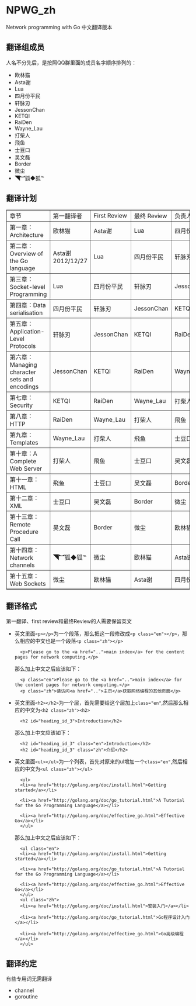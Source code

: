 NPWG_zh
=======

Network programming with Go 中文翻译版本

## 翻译组成员
人名不分先后，是按照QQ群里面的成员名字顺序排列的：

- 欧林猫
- Asta谢
- Lua
- 四月份平民
- 轩脉刃
- JessonChan
- KETQI
- RaiDen
- Wayne_Lau
- 打柴人
- 飛鱼
- 士豆口
- 吴文磊
- Border
- 微尘
- ◥︼狐◆狐℡

## 翻译计划

<table border="1" width="100%">
    <tr>
        <td>章节</td>
        <td>第一翻译者</td>
        <td>First Review</td>
        <td>最终 Review</td>
        <td>负责人</td>
    </tr>
    <tr>
        <td>第一章：Architecture</td>
        <td>欧林猫</td>
        <td>Asta谢</td>
        <td>Lua</td>
        <td>四月份平民</td>
    </tr>
    <tr>
        <td>第二章：Overview of the Go language</td>
        <td>Asta谢<br>2012/12/27</td>
        <td>Lua</td>
        <td>四月份平民</td>
        <td>轩脉刃</td>
    </tr>
    <tr>
        <td>第三章：Socket-level Programming</td>
        <td>Lua</td>
        <td>四月份平民</td>
        <td>轩脉刃</td>
        <td>JessonChan</td>
    </tr>
    <tr>
        <td>第四章：Data serialisation</td>
        <td>四月份平民</td>
        <td>轩脉刃</td>
        <td>JessonChan</td>
        <td>KETQI</td>
    </tr>
    <tr>
        <td>第五章：Application-Level Protocols</td>
        <td>轩脉刃</td>
        <td>JessonChan</td>
        <td>KETQI</td>
        <td>RaiDen</td>
    </tr>
    <tr>
        <td>第六章：Managing character sets and encodings</td>
        <td>JessonChan</td>
        <td>KETQI</td>
        <td>RaiDen</td>
        <td>Wayne_Lau</td>
    </tr>
    <tr>
        <td>第七章：Security</td>
        <td>KETQI</td>
        <td>RaiDen</td>
        <td>Wayne_Lau</td>
        <td>打柴人</td>
    </tr>
    <tr>
        <td>第八章：HTTP</td>
        <td>RaiDen</td>
        <td>Wayne_Lau</td>
        <td>打柴人</td>
        <td>飛鱼</td>
    </tr>
     <tr>
        <td>第九章：Templates</td>
        <td>Wayne_Lau</td>
        <td>打柴人</td>
        <td>飛鱼</td>
        <td>士豆口</td>
    </tr>
    <tr>
        <td>第十章：A Complete Web Server</td>
        <td>打柴人</td>
        <td>飛鱼</td>
        <td>士豆口</td>
        <td>吴文磊</td>
    </tr>
    <tr>
        <td>第十一章：HTML</td>
        <td>飛鱼</td>
        <td>士豆口</td>
        <td>吴文磊</td>
        <td>Border</td>
    </tr>
    <tr>
        <td>第十二章：XML</td>
        <td>士豆口</td>
        <td>吴文磊</td>
        <td>Border</td>
        <td>微尘</td>
    </tr>
     <tr>
        <td>第十三章：Remote Procedure Call</td>
        <td>吴文磊</td>
        <td>Border</td>
        <td>微尘</td>
        <td>欧林猫</td>
    </tr>
    <tr>
        <td>第十四章：Network channels</td>
        <td>◥︼狐◆狐℡</td>
        <td>微尘</td>
        <td>欧林猫</td>
        <td>Asta谢</td>
    </tr>
    <tr>
        <td>第十五章：Web Sockets</td>
        <td>微尘</td>
        <td>欧林猫</td>
        <td>Asta谢</td>
        <td>四月份平民</td>
    </tr>
</table>

## 翻译格式

第一翻译、first review和最终Review的人需要保留英文

- 英文里面`<p></p>`为一个段落，那么把这一段修改成`<p class="en"></p>`，那么相应的中文也是一个段落`<p class="zh"></p>`

		<p>Please go to the <a href="..">main index</a> for the content pages for network computing.</p>
	
	那么加上中文之后应该如下：
	
		<p class="en">Please go to the <a href="..">main index</a> for the content pages for network computing.</p>
		<p class="zh">请访问<a href="..">主页</a>获取网络编程的其他页面</p>

- 英文里面`<h2></h2>`为一个层，首先需要给这个层加上`class="en"`,然后那么相应的中文为`<h2 class="zh"><h2>`

		<h2 id="heading_id_3">Introduction</h2>
		
	那么加上中文应该如下：
	
		<h2 id="heading_id_3" class="en">Introduction</h2>
		<h2 id="heading_id_3" class="zh">介绍</h2>	
- 英文里面`<ul></ul>`为一个列表，首先对原来的ul增加一个`class="en"`,然后相应的中文为`<ul class="zh"></ul>`

		<ul>
		<li><a href="http://golang.org/doc/install.html">Getting started</a></li>

		<li><a href="http://golang.org/doc/go_tutorial.html">A Tutorial for the Go Programming Language</a></li>

		<li><a href="http://golang.org/doc/effective_go.html">Effective Go</a></li>
		</ul>
		
	那么加上中文之后应该如下：
	
		<ul class="en">
		<li><a href="http://golang.org/doc/install.html">Getting started</a></li>

		<li><a href="http://golang.org/doc/go_tutorial.html">A Tutorial for the Go Programming Language</a></li>

		<li><a href="http://golang.org/doc/effective_go.html">Effective Go</a></li>
		</ul>
		<ul class="zh">
		<li><a href="http://golang.org/doc/install.html">安装入门</a></li>

		<li><a href="http://golang.org/doc/go_tutorial.html">Go程序设计入门</a></li>

		<li><a href="http://golang.org/doc/effective_go.html">Go高级编程</a></li>
		</ul>		

## 翻译约定

有些专用词无需翻译

- channel
- goroutine

	

